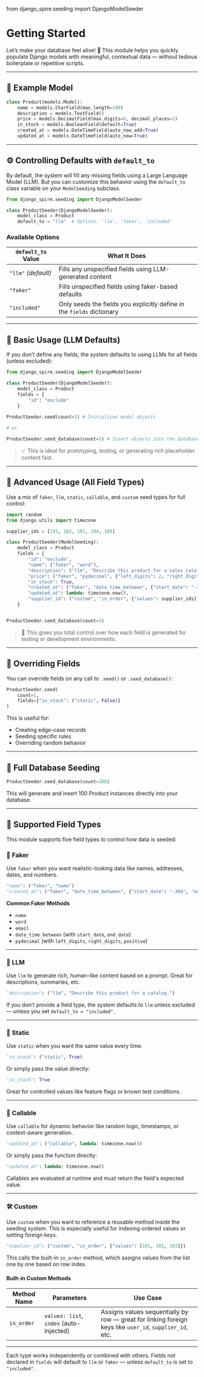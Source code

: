 from django_spire.seeding import DjangoModelSeeder

# Getting Started

Let’s make your database feel alive! 🧪
This module helps you quickly populate Django models with meaningful, contextual data — without tedious boilerplate or repetitive scripts.

---

## 🧪 Example Model

```python
class Product(models.Model):
    name = models.CharField(max_length=100)
    description = models.TextField()
    price = models.DecimalField(max_digits=6, decimal_places=2)
    in_stock = models.BooleanField(default=True)
    created_at = models.DateTimeField(auto_now_add=True)
    updated_at = models.DateTimeField(auto_now=True)
```

---

## ⚙️ Controlling Defaults with `default_to`

By default, the system will fill any missing fields using a Large Language Model (LLM). But you can customize this behavior using the `default_to` class variable on your `ModelSeeding` subclass.

```python
from django_spire.seeding import DjangoModelSeeder

class ProductSeeder(DjangoModelSeeder):
    model_class = Product
    default_to = "llm"  # Options: 'llm', 'faker', 'included'
```

### Available Options

| `default_to` Value | What It Does                                                                 |
|--------------------|------------------------------------------------------------------------------|
| `"llm"` *(default)*     | Fills any unspecified fields using LLM-generated content                |
| `"faker"`               | Fills unspecified fields using faker-based defaults                     |
| `"included"`            | Only seeds the fields you explicitly define in the `fields` dictionary  |

---

## 🚀 Basic Usage (LLM Defaults)

If you don’t define any fields, the system defaults to using LLMs for all fields (unless excluded):

```python
from django_spire.seeding import DjangoModelSeeder

class ProductSeeder(DjangoModelSeeder):
    model_class = Product
    fields = {
        "id": "exclude"
    }
 
ProductSeeder.seed(count=5) # Initialized model objects

# or

ProductSeeder.seed_database(count=5) # Insert objects into the database
```

> ✅ This is ideal for prototyping, testing, or generating rich placeholder content fast.

---

## 🔧 Advanced Usage (All Field Types)

Use a mix of `faker`, `llm`, `static`, `callable`, and `custom` seed types for full control:

```python
import random
from django.utils import timezone

supplier_ids = [101, 102, 103, 104, 105]

class ProductSeeder(ModelSeeding):
    model_class = Product
    fields = {
        "id": "exclude",
        "name": ("faker", "word"),
        "description": ("llm", "Describe this product for a sales catalog."),
        "price": ("faker", "pydecimal", {"left_digits": 2, "right_digits": 2, "positive": True}),
        "in_stock": True,
        "created_at": ("faker", "date_time_between", {"start_date": "-30d", "end_date": "now"}),
        "updated_at": lambda: timezone.now(),
        "supplier_id": ("custom", "in_order", {"values": supplier_ids})
    }


ProductSeeder.seed_database(count=5)
```

> 🧩 This gives you total control over how each field is generated for testing or development environments.

---

## 🎯 Overriding Fields

You can override fields on any call to `.seed()` or `.seed_database()`:

```python
ProductSeeder.seed(
    count=1,
    fields={"in_stock": ("static", False)}
)
```

This is useful for:

- Creating edge-case records
- Seeding specific rules
- Overriding random behavior

---

## 🔄 Full Database Seeding

```python
ProductSeeder.seed_database(count=100)
```

This will generate and insert 100 Product instances directly into your database.

---

## 🧰 Supported Field Types

This module supports five field types to control how data is seeded:

### 🧪 Faker

Use `faker` when you want realistic-looking data like names, addresses, dates, and numbers.

```python
"name": ("faker", "name")
"created_at": ("faker", "date_time_between", {"start_date": "-30d", "end_date": "now"})
```

**Common Faker Methods**

- `name`
- `word`
- `email`
- `date_time_between` (with `start_date`, `end_date`)
- `pydecimal` (with `left_digits`, `right_digits`, `positive`)

---

### 🧠 LLM

Use `llm` to generate rich, human-like content based on a prompt. Great for descriptions, summaries, etc.

```python
"description": ("llm", "Describe this product for a catalog.")
```

If you don’t provide a field type, the system defaults to `llm` unless excluded — unless you set `default_to = "included"`.

---

### 📌 Static

Use `static` when you want the same value every time.

```python
"in_stock": ("static", True)
```

Or simply pass the value directly:

```python
"in_stock": True
```

Great for controlled values like feature flags or known test conditions.

---

### 🧮 Callable

Use `callable` for dynamic behavior like random logic, timestamps, or context-aware generation.

```python
"updated_at": ("callable", lambda: timezone.now())
```

Or simply pass the function directly:

```python
"updated_at": lambda: timezone.now()
```

Callables are evaluated at runtime and must return the field's expected value.

---

### 🛠️ Custom

Use `custom` when you want to reference a reusable method inside the seeding system.
This is especially useful for indexing ordered values or setting foreign keys.

```python
"supplier_id": ("custom", "in_order", {"values": [101, 102, 103]})
```

This calls the built-in `in_order` method, which assigns values from the list one by one based on row index.

#### Built-in Custom Methods

| Method Name | Parameters           | Use Case                                           |
|-------------|----------------------|----------------------------------------------------|
| `in_order`  | `values: list`, `index` (auto-injected) | Assigns values sequentially by row — great for linking foreign keys like `user_id`, `supplier_id`, etc. |

---

Each type works independently or combined with others. Fields not declared in `fields` will default to `llm` or `faker` — unless `default_to` is set to `"included"`.
